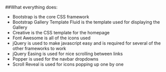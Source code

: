 
##What everything does:

 - Bootstrap is the core CSS framework
 - Bootstrap Gallery Template Fluid is the template used for displaying the Gallery
 - Creative is the CSS template for the homepage
 - Font Awesome is all of the icons used
 - jQuery is used to make javascript easy and is required for several of the other frameworks to work
 - jQuery Easing is used for nice scrolling between links
 - Popper is used for the navbar dropdowns
 - Scroll Reveal is used for icons popping up one by one
